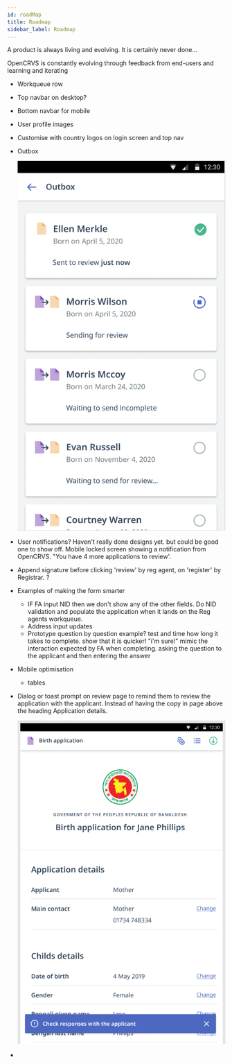 ```yaml
---
id: roadMap
title: Roadmap
sidebar_label: Roadmap
---
```


A product is always living and evolving. It is certainly never done...

OpenCRVS is constantly evolving through feedback from end-users and learning and iterating

- Workqueue row
- Top navbar on desktop?
- Bottom navbar for mobile
- User profile images
- Customise with country logos on login screen and top nav
- Outbox

  ![assets/Roadmap530c2b29b4304ddcb8b79fcd1761c9be/Untitled.png](assets/Roadmap530c2b29b4304ddcb8b79fcd1761c9be/Untitled.png)

- User notifications? Haven't really done designs yet. but could be good one to show off. Mobile locked screen showing a notification from OpenCRVS. "You have 4 more applications to review'.
- Append signature before clicking 'review' by reg agent, on 'register' by Registrar. ?
- Examples of making the form smarter
  - IF FA input NID then we don't show any of the other fields. Do NID validation and populate the application when it lands on the Reg agents workqueue.
  - Address input updates
  - Prototype question by question example? test and time how long it takes to complete. show that it is quicker! "i'm sure!" mimic the interaction expected by FA when completing. asking the question to the applicant and then entering the answer
- Mobile optimisation

  - tables

- Dialog or toast prompt on review page to remind them to review the application with the applicant. Instead of having the copy in page above the heading Application details.

  ![assets/Roadmap530c2b29b4304ddcb8b79fcd1761c9be/Untitled1.png](assets/Roadmap530c2b29b4304ddcb8b79fcd1761c9be/Untitled1.png)

-
